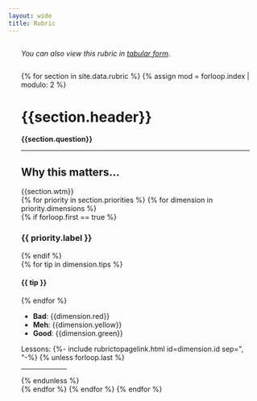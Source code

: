 ```yaml
---
layout: wide
title: Rubric
---
```


<div style="width: 90%; margin: auto; margin-top: 2em; margin-bottom: 2em;">
    <em>You can also view this rubric in <a href="{{ '/rubric' | prepend: site.baseurl }}">tabular form</a>.</em>
</div>

<div style="width: 90%; margin: auto; margin-top: 2em; margin-bottom: 2em;">

{% for section in site.data.rubric %}
    {% assign mod = forloop.index | modulo: 2 %}
        <h1>{{section.header}}</h1>
        <b>{{section.question}}</b>
        <hr noshade>
        <div class="usa-summary-box" role="complementary">
            <div class="usa-summary-box__body">
                <h2 class="usa-summary-box__heading">
                    Why this matters...
                </h2>
                <div class="usa-summary-box__text">
                    {{section.wtm}}
                </div>
            </div>
        </div>
{% for priority in section.priorities %}
{% for dimension in priority.dimensions %}
    <div class="grid-row"> 
    {% if forloop.first == true %}<h3>{{ priority.label }}</h3>{% endif %}
    </div>
    <div class="grid-row">
        <div class="grid-col-8 grid-offset-1">
        {% for tip in dimension.tips %}
            <h4>{{ tip }}</h4> 
        {% endfor %}
            <ul>
                <li><b class="danger-text">Bad</b>: {{dimension.red}} </li>
                <li><b class="warning-text">Meh</b>: {{dimension.yellow}} </li>
                <li><b class="ok-text">Good</b>: {{dimension.green}} </li>
            </ul>
            Lessons: {%- include rubrictopagelink.html id=dimension.id sep=", "-%}
            {% unless forloop.last %}<hr noshade width="20%">{% endunless %}
        </div>
    </div>
{% endfor %}
{% endfor %}
{% endfor %}
